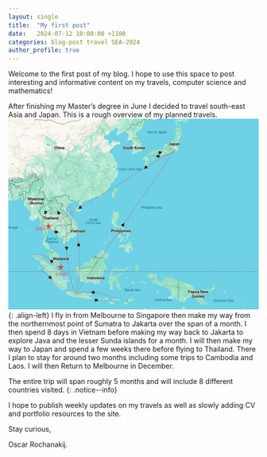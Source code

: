 ```yaml
---
layout: single
title:  "My first post"
date:   2024-07-12 10:00:00 +1100
categories: blog-post travel SEA-2024
author_profile: true
---
```

Welcome to the first post of my blog. I hope to use this space to post interesting and
informative content on my travels, computer science and mathematics! 

After finishing my Master’s degree in June I decided to travel south-east Asia and Japan. This is a rough overview of my planned travels.
![image-left](/assets/images/Trip_plan.png){: .align-left}
I fly in from Melbourne to Singapore then make my way from the northernmost point of Sumatra to Jakarta over the span of a month. I then spend 8 days in Vietnam before making my way back to Jakarta to explore Java and the lesser Sunda islands for a month. I will then make my way to Japan and spend a few weeks there before flying to Thailand. There I plan to stay for around two months including some trips to Cambodia and Laos. I will then Return to Melbourne in December. 

The entire trip will span roughly 5 months and will include 8 different countries visited.
{: .notice--info}

I hope to publish weekly updates on my travels as well as slowly adding CV and portfolio resources to the site. 


Stay curious,

Oscar Rochanakij.

<!-- {% highlight ruby %}
def print_hi(name)
  puts "Hi, #{name}"
end
print_hi('Tom')
#=> prints 'Hi, Tom' to STDOUT.
{% endhighlight %} -->
